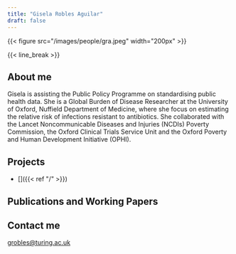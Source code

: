 ```yaml
---
title: "Gisela Robles Aguilar"
draft: false
---
```


{{< figure src="/images/people/gra.jpeg" width="200px" >}}

{{< line_break >}}

## About me

Gisela is assisting the Public Policy Programme on standardising public health data. She is a Global Burden of Disease Researcher at the University of Oxford, Nuffield Department of Medicine, where she focus on estimating the relative risk of infections resistant to antibiotics. She collaborated with the Lancet Noncommunicable Diseases and Injuries (NCDIs) Poverty Commission, the Oxford Clinical Trials Service Unit and the Oxford Poverty and Human Development Initiative (OPHI).


## Projects

* []({{< ref "/" >}}) 


## Publications and Working Papers

<script type="text/javascript" src="https://api.altmetric.com/v1/doi/10.1016/s0140-6736(22)02185-7?callback=_altmetric.embed_callback&amp;domain=www.tropicalmedicine.ox.ac.uk&amp;key=3c130976ca2b8f2e88f8377633751ba1&amp;cache_until=7-31"></script>


## Contact me

grobles@turing.ac.uk   

